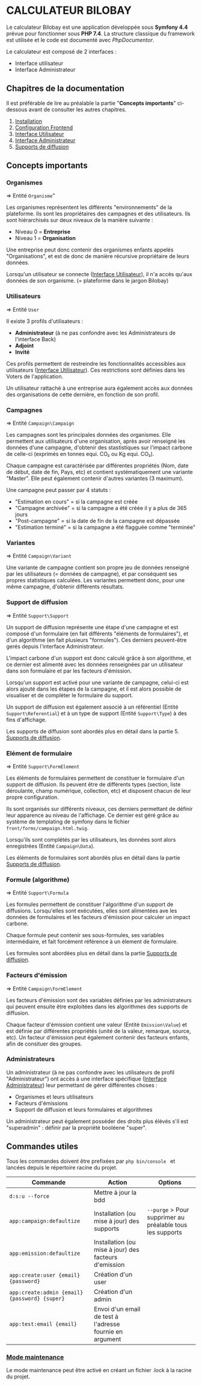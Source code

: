 # CALCULATEUR BILOBAY

Le calculateur Bilobay est une application développée sous **Symfony 4.4** prévue pour fonctionner sous **PHP 7.4**.
La structure classique du framework est utilisée et le code est documenté avec *PhpDocumentor*.

Le calculateur est composé de 2 interfaces :
- Interface utilisateur
- Interface Administrateur

## Chapitres de la documentation

Il est préférable de lire au préalable la partie "**Concepts importants**" ci-dessous avant de consulter les autres chapitres.

1. [Installation](doc/installation)
2. [Configuration Frontend](doc/frontend.md)
3. [Interface Utilisateur](doc/front.md)
4. [Interface Administrateur](doc/back.md)
5. [Supports de diffusion](doc/supports.md)

## Concepts importants

### Organismes

=> Entité `Organisme`"

Les organismes représentent les différents "environnements" de la plateforme. Ils sont les propriétaires des campagnes et des utilisateurs.
Ils sont hiérarchisés sur deux niveaux de la manière suivante :
- Niveau 0 = **Entreprise**
- Niveau 1 = **Organisation**

Une entreprise peut donc contenir des organismes enfants appelés "Organisations", et est de donc de manière récursive propriétaire de leurs données.

Lorsqu'un utilisateur se connecte ([Interface Utilisateur](doc/front.md)), il n'a accès qu'aux données de son organisme. (= plateforme dans le jargon Bilobay)

### Utilisateurs

=> Entité `User`

Il existe 3 profils d'utilisateurs :
- **Administrateur** (à ne pas confondre avec les Administrateurs de l'interface Back)
- **Adjoint**
- **Invité**

Ces profils permettent de restreindre les fonctionnalités accessibles aux utilisateurs ([Interface Utilisateur](doc/front.md)). Ces restrictions sont définies dans les Voters de l'application.

Un utilisateur rattaché à une entreprise aura également accès aux données des organisations de cette dernière, en fonction de son profil.

### Campagnes

=> Entité `Campaign\Campaign`

Les campagnes sont les principales données des organismes. Elle permettent aux utilisateurs d'une organisation, après avoir renseigné les données d'une campagne, d'obtenir des stastistiques sur l'impact carbone de celle-ci (exprimés en tonnes equi. CO₂ ou Kg equi. CO₂).

Chaque campagne est caractérisée par différentes propriétés (Nom, date de début, date de fin, Pays, etc) et contient systématiquement une variante "Master". Elle peut également contenir d'autres variantes (3 maximum).

Une campagne peut passer par 4 statuts : 
- "Estimation en cours" = si la campagne est créée
- "Campagne archivée" = si la campagne a été créée il y a plus de 365 jours
- "Post-campagne" = si la date de fin de la campagne est dépassée
- "Estimation terminé" = si la campagne a été flagguée comme "terminée"

### Variantes

=> Entité `Campaign\Variant`

Une variante de campagne contient son propre jeu de données renseigné par les utilisateurs (= données de campagne), et par conséquent ses propres statistiques calculées. Les variantes permettent donc, pour une même campagne, d'obtenir différents résultats.

### Support de diffusion

=> Entité `Support\Support`

Un support de diffusion représente une étape d'une campagne et est composé d'un formulaire (en fait différents "éléments de formulaires"), et d'un algorithme (en fait plusieurs "formules"). Ces derniers peuvent-être gerés depuis l'interface Administrateur. 

L'impact carbone d'un support est donc calculé grâce à son algorithme, et ce dernier est alimenté avec les données renseignées par un utilisateur dans son formulaire et par les facteurs d'émission. 

Lorsqu'un support est activé pour une variante de campagne, celui-ci est alors ajouté dans les étapes de la campagne, et il est alors possible de visualiser et de compléter le formulaire du support.

Un support de diffusion est également associé à un référentiel (Entité `Support\Referential`) et à un type de support (Entité `Support\Type`) à des fins d'affichage.

Les supports de diffusion sont abordés plus en détail dans la partie 5. [Supports de diffusion](doc/supports.md).

### Elément de formulaire

=> Entité `Support\FormElement`

Les éléments de formulaires permettent de constituer le formulaire d'un support de diffusion. Ils peuvent être de différents types (section, liste déroulante, champ numérique, collection, etc) et disposent chacun de leur propre configuration. 

Ils sont organisés sur différents niveaux, ces derniers permettant de définir leur apparence au niveau de l'affichage. Ce dernier est géré grâce au système de templating de symfony dans le fichier 
`front/forms/campaign.html.twig`.

Lorsqu'ils sont complétés par les utilisateurs, les données sont alors enregistrées (Entité `Campaign\Data`).

Les éléments de formulaires sont abordés plus en détail dans la partie [Supports de diffusion](doc/supports.md).

### Formule (algorithme)

=> Entité `Support\Formula`

Les formules permettent de constituer l'algorithme d'un support de diffusions. Lorsqu'elles sont exécutées, elles sont alimentées ave les données de formulaires et les facteurs d'émission pour calculer un impact carbone.

Chaque formule peut contenir ses sous-formules, ses variables intermédiaire, et fait forcément référence à un élement de formulaire.

Les formules sont abordées plus en détail dans la partie [Supports de diffusion](doc/supports.md).

### Facteurs d'émission

=> Entité `Campaign\FormElement`

Les facteurs d'émission sont des variables définies par les administrateurs qui peuvent ensuite être exploitées dans les algorithmes des supports de diffusion.

Chaque facteur d'émission contient une valeur (Entité `Emission\Value`) et est définie par différentes propriétés (unité de la valeur, remarque, source, etc). Un facteur d'émission peut également contenir des facteurs enfants, afin de consituer des groupes.

### Administrateurs

Un administrateur (à ne pas confondre avec les utilisateurs de profil "Administrateur") ont accès à une interface spécifique ([Interface Administrateur](doc/back.md)) leur permettant de gérer différentes choses :
- Organismes et leurs utilisateurs
- Facteurs d'émissions
- Support de diffusion et leurs formulaires et algorithmes

Un administrateur peut également posséder des droits plus élévés s'il est "superadmin" : définir par la propriété booléene "super".

## Commandes utiles

Tous les commandes doivent être prefixées par `php bin/console ` et lancées depuis le répertoire racine du projet.

| Commande  | Action | Options
| ------------- | ------------- | ------------- |
| `d:s:u --force`  | Mettre à jour la bdd  |  |
| `app:campaign:defaultize` | Installation (ou mise à jour) des supports | `--purge` > Pour supprimer au préalable tous les supports |
| `app:emission:defaultize` | Installation (ou mise à jour) des facteurs d'emission |
| `app:create:user {email} {password}` | Création d'un user
| `app:create:admin {email} {password} {super}` | Création d'un admin
| `app:test:email {email}` | Envoi d'un email de test à l'adresse fournie en argument

### <u>Mode maintenance</u>

Le mode maintenance peut être activé en créant un fichier .lock à la racine du projet.